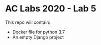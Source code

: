 # AC Labs 2020 - Lab 5

This repo will contain:
 - Docker file for python 3.7
 - An empty Django project
